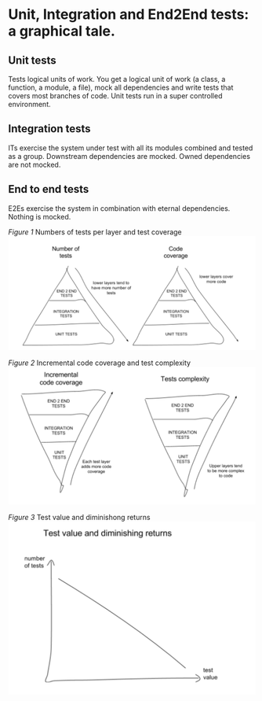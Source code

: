 # Unit, Integration and End2End tests: a graphical tale.

## Unit tests
Tests logical units of work.
You get a logical unit of work (a class, a function, a module, a file), mock all dependencies and write tests that covers most branches of code.
Unit tests run in a super controlled environment.

## Integration tests
ITs exercise the system under test with all its modules combined and tested as a group.
Downstream dependencies are mocked.
Owned dependencies are not mocked.

## End to end tests
E2Es exercise the system in combination with eternal dependencies. 
Nothing is mocked.

_Figure 1_ Numbers of tests per layer and test coverage
![](https://github.com/vazquezger/papers/blob/master/figures/tests-num%20of%20tests.png)

_Figure 2_ Incremental code coverage and test complexity
![](https://github.com/vazquezger/papers/blob/master/figures/tests-code%20coverage.png)

_Figure 3_ Test value and diminishong returns
![](https://github.com/vazquezger/papers/blob/master/figures/tests-test-diminishing-value.png)


